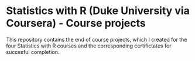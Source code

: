 # Statistics with R (Duke University via Coursera) - Course projects

This repository contains the end of course projects, which I created for the
four Statistics with R courses and the corresponding certifictates for 
succesful completion.
